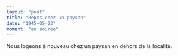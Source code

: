 ```yaml
---
layout: "post"
title: "Repos chez un paysan"
date: "1945-05-23"
moment: "en soirée"
---
```


Nous logeons à nouveau chez un paysan en dehors de la localité.


<div class="histoire"></div>

<div class="commentaire"></div>